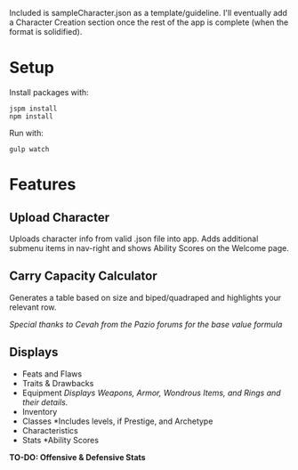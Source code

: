 Included is sampleCharacter.json as a template/guideline. I'll eventually add a Character Creation section once the rest of the app is complete (when the format is solidified).

# Setup
Install packages with:
```shell
jspm install
npm install
```

Run with:
```shell
gulp watch
```

# Features
## Upload Character
Uploads character info from valid .json file into app. Adds additional submenu items in nav-right and shows Ability Scores on the Welcome page.

## Carry Capacity Calculator
Generates a table based on size and biped/quadraped and highlights your relevant row.

*Special thanks to Cevah from the Pazio forums for the base value formula*

## Displays
- Feats and Flaws
- Traits & Drawbacks
- Equipment
*Displays Weapons, Armor, Wondrous Items, and Rings and their details.*
- Inventory
- Classes
*Includes levels, if Prestige, and Archetype
- Characteristics
- Stats
*Ability Scores

**TO-DO: Offensive & Defensive Stats**
